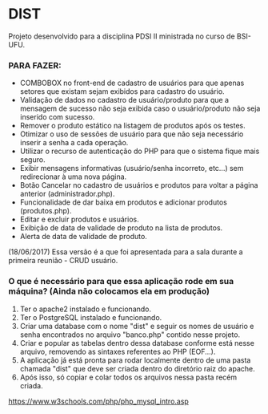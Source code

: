 # DIST
Projeto desenvolvido para a disciplina PDSI II ministrada no curso de BSI-UFU.

### PARA FAZER:
* COMBOBOX no front-end de cadastro de usuários para que apenas setores que existam sejam exibidos para cadastro do usuário.
* Validação de dados no cadastro de usuário/produto para que a mensagem de sucesso não seja exibida caso o usuário/produto não seja inserido com sucesso.
* Remover o produto estático na listagem de produtos após os testes.
* Otimizar o uso de sessões de usuário para que não seja necessário inserir a senha a cada operação.
* Utilizar o recurso de autenticação do PHP para que o sistema fique mais seguro.
* Exibir mensagens informativas (usuário/senha incorreto, etc...) sem redirecionar à uma nova página.
* Botão Cancelar no cadastro de usuários e produtos para voltar a página anterior (administrador.php).
* Funcionalidade de dar baixa em produtos e adicionar produtos (produtos.php).
* Editar e excluir produtos e usuários.
* Exibição de data de validade de produto na lista de produtos.
* Alerta de data de validade de produto.

(18/06/2017)
Essa versão é a que foi apresentada para a sala durante a primeira reunião - CRUD usuário. 

### O que é necessário para que essa aplicação rode em sua máquina? (Ainda não colocamos ela em produção)

1. Ter o apache2 instalado e funcionando.
2. Ter o PostgreSQL instalado e funcionando. 
3. Criar uma database com o nome "dist" e seguir os nomes de usuário e senha encontrados no arquivo "banco.php" contido nesse projeto.
4. Criar e popular as tabelas dentro dessa database conforme está nesse arquivo, removendo as sintaxes referentes ao PHP (EOF...).
5. A aplicação já está pronta para rodar localmente dentro de uma pasta chamada "dist" que deve ser criada dentro do diretório raiz do apache.
6. Após isso, só copiar e colar todos os arquivos nessa pasta recém criada.

https://www.w3schools.com/php/php_mysql_intro.asp
